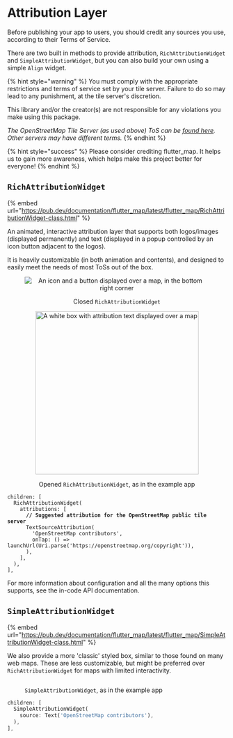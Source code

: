 # Attribution Layer

Before publishing your app to users, you should credit any sources you use, according to their Terms of Service.

There are two built in methods to provide attribution, `RichAttributionWidget` and `SimpleAttributionWidget`, but you can also build your own using a simple `Align` widget.

{% hint style="warning" %}
You must comply with the appropriate restrictions and terms of service set by your tile server. Failure to do so may lead to any punishment, at the tile server's discretion.

This library and/or the creator(s) are not responsible for any violations you make using this package.

_The OpenStreetMap Tile Server (as used above) ToS can be_ [_found here_](https://operations.osmfoundation.org/policies/tiles)_. Other servers may have different terms._
{% endhint %}

{% hint style="success" %}
Please consider crediting flutter\_map. It helps us to gain more awareness, which helps make this project better for everyone!
{% endhint %}

## `RichAttributionWidget`

{% embed url="https://pub.dev/documentation/flutter_map/latest/flutter_map/RichAttributionWidget-class.html" %}

An animated, interactive attribution layer that supports both logos/images (displayed permanently) and text (displayed in a popup controlled by an icon button adjacent to the logos).

It is heavily customizable (in both animation and contents), and designed to easily meet the needs of most ToSs out of the box.

<div align="center" data-full-width="false"><figure><img src="../.gitbook/assets/ClosedRichAttribution.png" alt="An icon and a button displayed over a map, in the bottom right corner"><figcaption><p>Closed <code>RichAttributionWidget</code></p></figcaption></figure> <figure><img src="../.gitbook/assets/OpenedRichAttribution.png" alt="A white box with attribution text displayed over a map" width="375"><figcaption><p>Opened <code>RichAttributionWidget</code>, as in the example app</p></figcaption></figure></div>

<pre class="language-dart"><code class="lang-dart">children: [
  RichAttributionWidget(
    attributions: [
<strong>      // Suggested attribution for the OpenStreetMap public tile server
</strong>      TextSourceAttribution(
        'OpenStreetMap contributors',
        onTap: () => launchUrl(Uri.parse('https://openstreetmap.org/copyright')),
      ),
    ],
  ),
],
</code></pre>

For more information about configuration and all the many options this supports, see the in-code API documentation.

## `SimpleAttributionWidget`

{% embed url="https://pub.dev/documentation/flutter_map/latest/flutter_map/SimpleAttributionWidget-class.html" %}

We also provide a more 'classic' styled box, similar to those found on many web maps. These are less customizable, but might be preferred over `RichAttributionWidget` for maps with limited interactivity.

<figure><img src="../.gitbook/assets/SimpleAttribution.png" alt=""><figcaption><p><code>SimpleAttributionWidget</code>, as in the example app</p></figcaption></figure>

```dart
children: [
  SimpleAttributionWidget(
    source: Text('OpenStreetMap contributors'),
  ),
],
```
